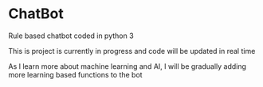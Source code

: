 # ChatBot
Rule based chatbot coded in python 3

This is project is currently in progress and code will be updated in real time

As I learn more about machine learning and AI, I will be gradually adding more learning based functions to the bot
